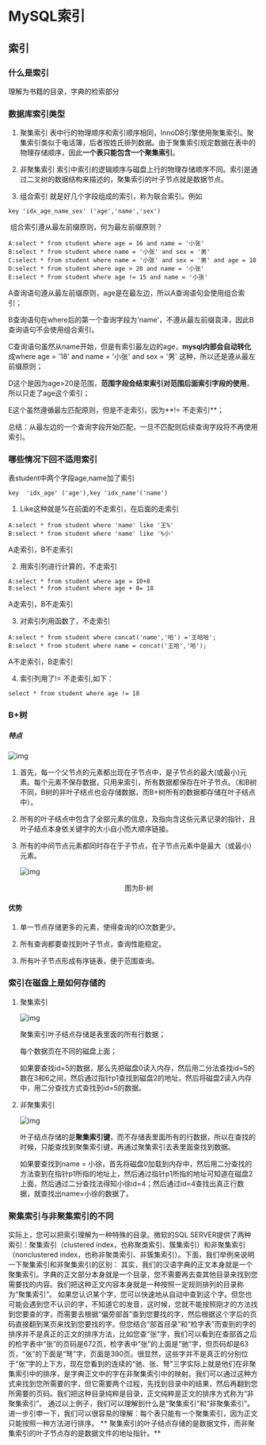 # MySQL索引
## 索引

### 什么是索引
   理解为书籍的目录，字典的检索部分
### 数据库索引类型
1. 聚集索引
   表中行的物理顺序和索引顺序相同，InnoDB引擎使用聚集索引。聚集索引类似于电话簿，后者按姓氏排列数据。由于聚集索引规定数据在表中的物理存储顺序，因此**一个表只能包含一个聚集索引**。
2. 非聚集索引
   索引中索引的逻辑顺序与磁盘上行的物理存储顺序不同。索引是通过二叉树的数据结构来描述的，聚集索引的叶子节点就是数据节点。

3. 组合索引
   就是好几个字段组成的索引，称为联合索引。例如
```mysql
key 'idx_age_name_sex' ('age','name','sex')
```

​	   组合索引遵从最左前缀原则，何为最左前缀原则？

```mysql
A:select * from student where age = 16 and name = '小张'
B:select * from student where name = '小张' and sex = '男'
C:select * from student where name = '小张' and sex = '男' and age = 18
D:select * from student where age > 20 and name = '小张'
E:select * from student where age != 15 and name = '小张'
```

 A查询语句遵从最左前缀原则，age是在最左边，所以A查询语句会使用组合索引；

B查询语句在where后的第一个查询字段为'name'，不遵从最左前缀袁泽，因此B查询语句不会使用组合索引。

C查询语句虽然从name开始，但是有索引最左边的age，**mysql内部会自动转化**成where age = '18' and name = '小张'  and sex = '男' 这种，所以还是遵从最左前缀原则；

 D这个是因为age>20是范围，**范围字段会结束索引对范围后面索引字段的使用**，所以只走了age这个索引；

 E这个虽然遵循最左匹配原则，但是不走索引，因为**!= 不走索引**；

总结：从最左边的一个查询字段开始匹配，一旦不匹配则后续查询字段将不再使用索引。


### 哪些情况下回不适用索引
 表student中两个字段age,name加了索引

```mysql
key  'idx_age' ('age'),key 'idx_name'('name')
```

1. Like这种就是%在前面的不走索引，在后面的走索引

```mysql
A:select * from student where 'name' like '王%'
B:select * from student where 'name' like '%小'
```

 A走索引，B不走索引

2. 用索引列进行计算的，不走索引

```mysql
A:select * from student where age = 10+8
B:select * from student where age + 8= 18
```

 A走索引，B不走索引

3. 对索引列用函数了，不走索引

```mysql
A:select * from student where concat('name','哈') ='王哈哈';
B:select * from student where name = concat('王哈','哈');
```

 A不走索引，B走索引

4.  索引列用了!= 不走索引,如下：

```mysql
select * from student where age != 18
```

### B+树

##### 特点

![img](http://img.mp.sohu.com/upload/20170713/358025867be14bb99bf8806b98e774d9_th.png)

1. 首先，每一个父节点的元素都出现在子节点中，是子节点的最大(或最小)元素。每个元素不保存数据，只用来索引，所有数据都保存在叶子节点。（和B树不同，B树的非叶子结点也会存储数据，而B+树所有的数据都存储在叶子结点中）。

2. 所有的叶子结点中包含了全部元素的信息，及指向含这些元素记录的指针，且叶子结点本身依关键字的大小自小而大顺序链接。

3. 所有的中间节点元素都同时存在于子节点，在子节点元素中是最大（或最小）元素。

   ![img](https://www.eimg.top/images/2020/01/05/05a53d40f199e89b2b99aec177023ae7.jpg)

   <center>图为B-树</center>

#### 优势

1. 单一节点存储更多的元素，使得查询的IO次数更少。

2. 所有查询都要查找到叶子节点，查询性能稳定。

3. 所有叶子节点形成有序链表，便于范围查询。

### 索引在磁盘上是如何存储的

1. 聚集索引
	
	![img](https://img2018.cnblogs.com/blog/1724040/201907/1724040-20190702132817870-805725869.png)
	
	 聚集索引叶子结点存储是表里面的所有行数据；
	
	 每个数据页在不同的磁盘上面；
	
	如果要查找id=5的数据，那么先把磁盘0读入内存，然后用二分法查找id=5的数在3和6之间，然后通过指针p1查找到磁盘2的地址，然后将磁盘2读入内存中，用二分查找方式查找到id=5的数据。
	
2. 非聚集索引

   ![img](https://img2018.cnblogs.com/blog/1724040/201907/1724040-20190702133841357-2122435579.png)

   叶子结点存储的是**聚集索引键**，而不存储表里面所有的行数据，所以在查找的时候，只能查找到聚集索引键，再通过聚集索引去表里面查找到数据。

   如果要查找到name = 小徐，首先将磁盘0加载到内存中，然后用二分查找的方法查到在指针p1所指的地址上，然后通过指针p1所指的地址可知道在磁盘2上面，然后通过二分查找法得知小徐id=4；然后通过id=4查找出真正行数据，就查找出name=小徐的数据了。

### 聚集索引与非聚集索引的不同

实际上，您可以把索引理解为一种特殊的目录。微软的SQL SERVER提供了两种索引：聚集索引（clustered index，也称聚类索引、簇集索引）和非聚集索引（nonclustered index，也称非聚类索引、非簇集索引）。下面，我们举例来说明一下聚集索引和非聚集索引的区别：
   其实，我们的汉语字典的正文本身就是一个聚集索引。字典的正文部分本身就是一个目录，您不需要再去查其他目录来找到您需要找的内容。我们把这种正文内容本身就是一种按照一定规则排列的目录称为“聚集索引”。
   如果您认识某个字，您可以快速地从自动中查到这个字。但您也可能会遇到您不认识的字，不知道它的发音，这时候，您就不能按照刚才的方法找到您要查的字，而需要去根据“偏旁部首”查到您要找的字，然后根据这个字后的页码直接翻到某页来找到您要找的字。但您结合“部首目录”和“检字表”而查到的字的排序并不是真正的正文的排序方法，比如您查“张”字，我们可以看到在查部首之后的检字表中“张”的页码是672页，检字表中“张”的上面是“驰”字，但页码却是63页，“张”的下面是“弩”字，页面是390页。很显然，这些字并不是真正的分别位于“张”字的上下方，现在您看到的连续的“驰、张、弩”三字实际上就是他们在非聚集索引中的排序，是字典正文中的字在非聚集索引中的映射。我们可以通过这种方式来找到您所需要的字，但它需要两个过程，先找到目录中的结果，然后再翻到您所需要的页码。我们把这种目录纯粹是目录，正文纯粹是正文的排序方式称为“非聚集索引”。
   通过以上例子，我们可以理解到什么是“聚集索引”和“非聚集索引”。进一步引申一下，我们可以很容易的理解：每个表只能有一个聚集索引，因为正文只能按照一种方法进行排序。
** 聚集索引的叶子结点存储的是数据文件，而非聚集索引的叶子节点存的是数据文件的地址指针。**
